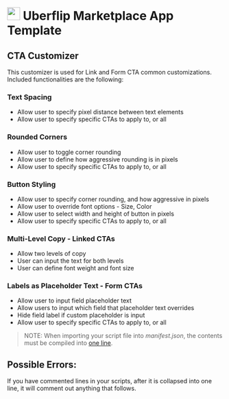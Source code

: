 # <img src="https://flipbot.uberflip.com/flipbot-app-logo.png" height="30"> Uberflip Marketplace App Template

## CTA Customizer

This customizer is used for Link and Form CTA common customizations. Included functionalities are the following:

### Text Spacing

- Allow user to specify pixel distance between text elements
- Allow user to specify specific CTAs to apply to, or all

### Rounded Corners

- Allow user to toggle corner rounding
- Allow user to define how aggressive rounding is in pixels
- Allow user to specify specific CTAs to apply to, or all

### Button Styling

- Allow user to specify corner rounding, and how aggressive in pixels
- Allow user to override font options - Size, Color
- Allow user to select width and height of button in pixels
- Allow user to specify specific CTAs to apply to, or all

### Multi-Level Copy - Linked CTAs

- Allow two levels of copy
- User can input the text for both levels
- User can define font weight and font size

### Labels as Placeholder Text - Form CTAs

- Allow user to input field placeholder text
- Allow users to input which field that placeholder text overrides
- Hide field label if custom placeholder is input
- Allow user to specify specific CTAs to apply to, or all

> NOTE: When importing your script file into _manifest.json_, the contents must be compiled into <a href="https://lingojam.com/TexttoOneLine" target="_blank">one line</a>.

## Possible Errors:

If you have commented lines in your scripts, after it is collapsed into one line, it will comment out anything that follows.

